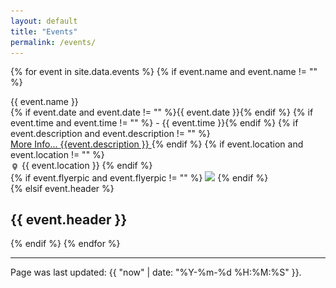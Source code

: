 ```yaml
---
layout: default
title: "Events"
permalink: /events/
---
```


{% for event in site.data.events %}
{% if event.name and event.name != "" %}
<div class="card event-card">
	<div>{{ event.name }}<br>
		<span class="subheading">
			{% if event.date and event.date != "" %}{{ event.date }}{% endif %}
			{% if event.time and event.time != "" %} - {{ event.time }}{% endif %}
			{% if event.description and event.description != "" %}<br>
				<a href="#" onclick="showDesc(this);">
					More Info...
					<span class="event-description" style="max-height:0px;">{{event.description }}</span>
				</a>
			{% endif %}
			{% if event.location and event.location != "" %}
				<br><!--srcset="/assets/location.svg"-->
				<img src="/assets/location.png" alt="Location Icon" style="height:1em;vertical-align:middle;"> {{ event.location }}
			{% endif %}
		</span>
	</div>
	{% if event.flyerpic and event.flyerpic != "" %}
		<img src="/assets/events/{{ event.flyerpic }}">
	{% endif %}
</div>
{% elsif event.header %}

## {{ event.header }}

{% endif %}
{% endfor %}


<hr>
Page was last updated: {{ "now" | date: "%Y-%m-%d %H:%M:%S" }}.